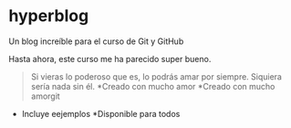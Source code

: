 # hyperblog
Un blog increíble para el curso de Git y GitHub

Hasta ahora, este curso me ha parecido super bueno.

> Si vieras lo poderoso que es, lo podrás amar por siempre.
Siquiera sería nada sin él.
*Creado con mucho amor
*Creado con mucho amorgit
* Incluye eejemplos
*Disponible para todos
